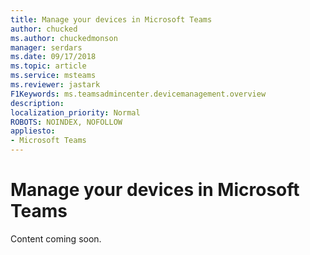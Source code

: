 ```yaml
---
title: Manage your devices in Microsoft Teams
author: chucked
ms.author: chuckedmonson
manager: serdars
ms.date: 09/17/2018
ms.topic: article
ms.service: msteams
ms.reviewer: jastark
F1Keywords: ms.teamsadmincenter.devicemanagement.overview
description: 
localization_priority: Normal
ROBOTS: NOINDEX, NOFOLLOW
appliesto: 
- Microsoft Teams
---
```


# Manage your devices in Microsoft Teams

Content coming soon.